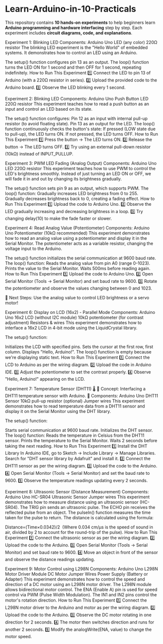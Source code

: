 # Learn-Arduino-in-10-Practicals
This repository contains **10 hands-on experiments** to help beginners learn **Arduino programming and hardware interfacing** step by step. Each experiment includes **circuit diagrams, code, and explanations**. 

Experiment 1: Blinking LED
Components:
Arduino Uno
LED (any color)
220Ω resistor
The blinking LED experiment is the "Hello World" of embedded systems. It demonstrates how to control an LED using an Arduino.

The setup() function configures pin 13 as an output.
The loop() function turns the LED ON for 1 second and then OFF for 1 second, repeating indefinitely.
How to Run This Experiment
1️⃣ Connect the LED to pin 13 of Arduino (with a 220Ω resistor in series).
2️⃣ Upload the provided code to the Arduino board.
3️⃣ Observe the LED blinking every 1 second.


Experiment 2: Blinking LED
Components:
Arduino Uno
Push Button
LED
220Ω resistor
This experiment teaches how to read a push button as an input and control an LED based on its state.

The setup() function configures:
Pin 12 as an input with internal pull-up resistor (to avoid floating state).
Pin 13 as an output for the LED.
The loop() function continuously checks the button's state:
If pressed (LOW state due to pull-up), the LED turns ON.
If not pressed, the LED turns OFF.
How to Run This Experiment
1️⃣ Press the button → The LED turns ON.
2️⃣ Release the button → The LED turns OFF.
3️⃣ Try using an external pull-down resistor (10kΩ) instead of INPUT_PULLUP.


Experiment 3: PWM LED Fading (Analog Output)
Components:
Arduino Uno
LED
220Ω resistor
This experiment teaches how to use PWM to control the LED's brightness smoothly. Instead of just turning an LED ON or OFF, we will fade it in and out by changing its brightness gradually.

The setup() function sets pin 9 as an output, which supports PWM.
The loop() function:
Gradually increases LED brightness from 0 to 255.
Gradually decreases brightness back to 0, creating a fading effect.
How to Run This Experiment
1️⃣ Upload the code to Arduino Uno.
2️⃣ Observe the LED gradually increasing and decreasing brightness in a loop.
3️⃣ Try changing delay(10) to make the fade faster or slower.


Experiment 4: Read Analog Value (Potentiometer)
Components:
Arduino Uno
Potentiometer (10kΩ recommended)
This experiment demonstrates how to read an analog value using a potentiometer and display it in the Serial Monitor. The potentiometer acts as a variable resistor, changing the voltage input to the Arduino.

The setup() function initializes the serial communication at 9600 baud rate.
The loop() function:
Reads the analog value from pin A0 (range 0-1023).
Prints the value to the Serial Monitor.
Waits 500ms before reading again.
How to Run This Experiment
1️⃣ Upload the code to Arduino Uno.
2️⃣ Open Serial Monitor (Tools → Serial Monitor) and set baud rate to 9600.
3️⃣ Rotate the potentiometer and observe the values changing between 0 and 1023.

📌 Next Steps: Use the analog value to control LED brightness or a servo motor! 


Experiment 6: Display on LCD (16x2) - Parallel Mode 
Components:
Arduino Uno
16x2 LCD (without I2C module)
10kΩ potentiometer (for contrast adjustment)
Resistors & wires
This experiment demonstrates how to interface a 16x2 LCD in 4-bit mode using the LiquidCrystal library.

The setup() function:

Initializes the LCD with specified pins.
Sets the cursor at the first row, first column.
Displays "Hello, Arduino!".
The loop() function is empty because we're displaying static text.
How to Run This Experiment
1️⃣ Connect the LCD to Arduino as per the wiring diagram.
2️⃣ Upload the code in Arduino IDE.
3️⃣ Adjust the potentiometer to set the contrast properly.
4️⃣ Observe "Hello, Arduino!" appearing on the LCD.


Experiment 7: Temperature Sensor (DHT11) 🌡️
🔹 Concept: Interfacing a DHT11 temperature sensor with Arduino.
🔹 Components:
Arduino Uno
DHT11 Sensor
10kΩ pull-up resistor (optional)
Jumper wires
This experiment demonstrates how to read temperature data from a DHT11 sensor and display it on the Serial Monitor using the DHT library.

The setup() function:

Starts serial communication at 9600 baud rate.
Initializes the DHT sensor.
The loop() function:
Reads the temperature in Celsius from the DHT11 sensor.
Prints the temperature to the Serial Monitor.
Waits 2 seconds before taking the next reading.
How to Run This Experiment
1️⃣ Install the DHT Library
In Arduino IDE, go to Sketch → Include Library → Manage Libraries.
Search for "DHT sensor library by Adafruit" and install it.
2️⃣ Connect the DHT11 sensor as per the wiring diagram.
3️⃣ Upload the code to the Arduino.
4️⃣ Open Serial Monitor (Tools → Serial Monitor) and set the baud rate to 9600.
5️⃣ Observe the temperature readings updating every 2 seconds.


Experiment 8: Ultrasonic Sensor (Distance Measurement)
Components:
Arduino Uno
HC-SR04 Ultrasonic Sensor
Jumper wires
This experiment demonstrates how to measure distance using an ultrasonic sensor (HC-SR04).
The TRIG pin sends an ultrasonic pulse.
The ECHO pin receives the reflected pulse from an object.
The pulseIn() function measures the time taken for the pulse to return.
The distance is calculated using the formula:

Distance=(Time×0.0342)/2
​
(Where 0.034 cm/µs is the speed of sound in air, divided by 2 to account for the round-trip of the pulse).
How to Run This Experiment
1️⃣ Connect the ultrasonic sensor as per the wiring diagram.
2️⃣ Upload the code to the Arduino.
3️⃣ Open Serial Monitor (Tools → Serial Monitor) and set baud rate to 9600.
4️⃣ Move an object in front of the sensor and observe the distance readings updating.


Experiment 9: Motor Control using L298N
Components:
Arduino Uno
L298N Motor Driver Module
DC Motor
Jumper Wires
Power Supply (Battery or Adapter)
This experiment demonstrates how to control the speed and direction of a DC motor using an L298N motor driver.
The L298N module allows bidirectional motor control.
The ENA (Enable A) pin is used for speed control via PWM (Pulse Width Modulation).
The IN1 and IN2 pins control the motor's rotation direction.
How to Run This Experiment
1️⃣ Connect the L298N motor driver to the Arduino and motor as per the wiring diagram.
2️⃣ Upload the code to the Arduino.
3️⃣ Observe the DC motor rotating in one direction for 2 seconds.
4️⃣ The motor then switches direction and runs for another 2 seconds.
5️⃣ Modify the analogWrite(ENA, value) to change the motor speed.
